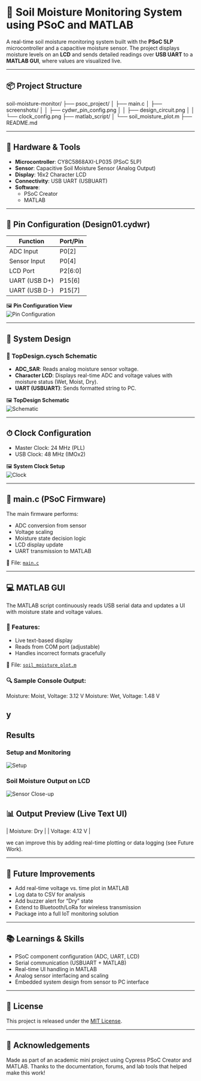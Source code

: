 # 🌱 Soil Moisture Monitoring System using PSoC and MATLAB

A real-time soil moisture monitoring system built with the **PSoC 5LP** microcontroller and a capacitive moisture sensor. The project displays moisture levels on an **LCD** and sends detailed readings over **USB UART** to a **MATLAB GUI**, where values are visualized live.

---

## 📦 Project Structure

soil-moisture-monitor/
├── psoc_project/
│ ├── main.c
│ ├── screenshots/
│ │ ├── cydwr_pin_config.png
│ │ ├── design_circuit.png
│ │ └── clock_config.png
├── matlab_script/
│ └── soil_moisture_plot.m
├── README.md



---

## 🔧 Hardware & Tools

- **Microcontroller**: CY8C5868AXI-LP035 (PSoC 5LP)
- **Sensor**: Capacitive Soil Moisture Sensor (Analog Output)
- **Display**: 16x2 Character LCD
- **Connectivity**: USB UART (USBUART)
- **Software**:
  - PSoC Creator
  - MATLAB

---

## 🔌 Pin Configuration (Design01.cydwr)

| Function         | Port/Pin   |
|------------------|------------|
| ADC Input        | P0[2]      |
| Sensor Input     | P0[4]      |
| LCD Port         | P2[6:0]    |
| UART (USB D+)    | P15[6]     |
| UART (USB D-)    | P15[7]     |

🖼 **Pin Configuration View**  
![Pin Configuration](./psoc_project/screenshots/cydwr_pin_config.png)

---

## 🧠 System Design

### 🔲 TopDesign.cysch Schematic

- **ADC_SAR**: Reads analog moisture sensor voltage.
- **Character LCD**: Displays real-time ADC and voltage values with moisture status (Wet, Moist, Dry).
- **UART (USBUART)**: Sends formatted string to PC.

🖼 **TopDesign Schematic**  
![Schematic](./psoc_project/screenshots/design_circuit.png)

---

## ⏱ Clock Configuration

- Master Clock: 24 MHz (PLL)
- USB Clock: 48 MHz (IMOx2)

🖼 **System Clock Setup**  
![Clock](./psoc_project/screenshots/clock_config.png)

---

## 📄 main.c (PSoC Firmware)

The main firmware performs:

- ADC conversion from sensor
- Voltage scaling
- Moisture state decision logic
- LCD display update
- UART transmission to MATLAB

📁 File: [`main.c`](./psoc_project/main.c)

---

## 💻 MATLAB GUI

The MATLAB script continuously reads USB serial data and updates a UI with moisture state and voltage values.

### 🔁 Features:
- Live text-based display
- Reads from COM port (adjustable)
- Handles incorrect formats gracefully

📁 File: [`soil_moisture_plot.m`](./matlab_script/soil_moisture_plot.m)

### 🔍 Sample Console Output:

Moisture: Moist, Voltage: 3.12 V
Moisture: Wet, Voltage: 1.48 V

y
---
## Results

### Setup and Monitoring
![Setup](./RS1.jpeg)

### Soil Moisture Output on LCD
![Sensor Close-up](./RS2.jpeg)


## 📊 Output Preview (Live Text UI)

| Moisture: Dry |
| Voltage: 4.12 V |


we can improve this by adding real-time plotting or data logging (see Future Work).

---

## 🚀 Future Improvements

- Add real-time voltage vs. time plot in MATLAB
- Log data to CSV for analysis
- Add buzzer alert for “Dry” state
- Extend to Bluetooth/LoRa for wireless transmission
- Package into a full IoT monitoring solution

---

## 📚 Learnings & Skills

- PSoC component configuration (ADC, UART, LCD)
- Serial communication (USBUART + MATLAB)
- Real-time UI handling in MATLAB
- Analog sensor interfacing and scaling
- Embedded system design from sensor to PC interface

---

## 📜 License

This project is released under the [MIT License](LICENSE).

---

## 🙌 Acknowledgements

Made as part of an academic mini project using Cypress PSoC Creator and MATLAB. Thanks to the documentation, forums, and lab tools that helped make this work!
